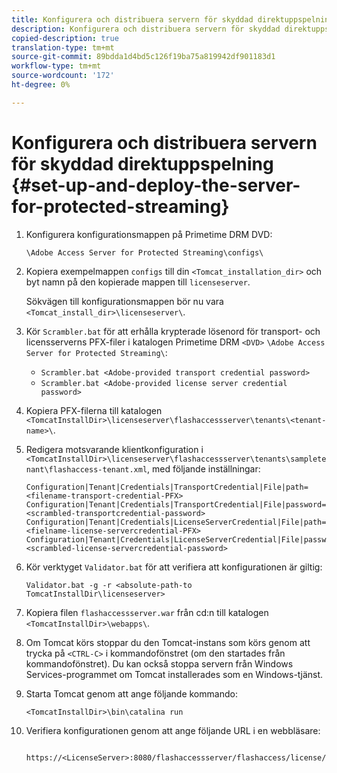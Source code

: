 ```yaml
---
title: Konfigurera och distribuera servern för skyddad direktuppspelning
description: Konfigurera och distribuera servern för skyddad direktuppspelning
copied-description: true
translation-type: tm+mt
source-git-commit: 89bdda1d4bd5c126f19ba75a819942df901183d1
workflow-type: tm+mt
source-wordcount: '172'
ht-degree: 0%

---
```



# Konfigurera och distribuera servern för skyddad direktuppspelning {#set-up-and-deploy-the-server-for-protected-streaming}

1. Konfigurera konfigurationsmappen på Primetime DRM DVD:

   `\Adobe Access Server for Protected Streaming\configs\`
1. Kopiera exempelmappen `configs` till din `<Tomcat_installation_dir>` och byt namn på den kopierade mappen till `licenseserver`.

   Sökvägen till konfigurationsmappen bör nu vara `<Tomcat_install_dir>\licenseserver\`.
1. Kör `Scrambler.bat` för att erhålla krypterade lösenord för transport- och licensserverns PFX-filer i katalogen Primetime DRM `<DVD>` `\Adobe Access Server for Protected Streaming\`:

   * `Scrambler.bat <Adobe-provided transport credential password>`
   * `Scrambler.bat <Adobe-provided license server credential password>`

1. Kopiera PFX-filerna till katalogen `<TomcatInstallDir>\licenseserver\flashaccessserver\tenants\<tenant-name>\`.
1. Redigera motsvarande klientkonfiguration i `<TomcatInstallDir>\licenseserver\flashaccessserver\tenants\sampletenant\flashaccess-tenant.xml`, med följande inställningar:

   ```
   Configuration|Tenant|Credentials|TransportCredential|File|path=<filename-transport-credential-PFX> 
   Configuration|Tenant|Credentials|TransportCredential|File|password=<scrambled-transportcredential-password> 
   Configuration|Tenant|Credentials|LicenseServerCredential|File|path=<fielname-license-servercredential-PFX> 
   Configuration|Tenant|Credentials|LicenseServerCredential|File|password=<scrambled-license-servercredential-password>
   ```

1. Kör verktyget `Validator.bat` för att verifiera att konfigurationen är giltig:

   ```
   Validator.bat -g -r <absolute-path-to TomcatInstallDir\licenseserver>
   ```

1. Kopiera filen `flashaccessserver.war` från cd:n till katalogen `<TomcatInstallDir>\webapps\`.
1. Om Tomcat körs stoppar du den Tomcat-instans som körs genom att trycka på `<CTRL-C>` i kommandofönstret (om den startades från kommandofönstret). Du kan också stoppa servern från Windows Services-programmet om Tomcat installerades som en Windows-tjänst.
1. Starta Tomcat genom att ange följande kommando:

   ```
   <TomcatInstallDir>\bin\catalina run
   ```

1. Verifiera konfigurationen genom att ange följande URL i en webbläsare:

   ```
    https://<LicenseServer>:8080/flashaccessserver/flashaccess/license/v2
   ```

